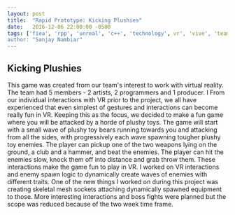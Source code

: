 ```yaml
---
layout: post
title:  "Rapid Prototype: Kicking Plushies"
date:   2016-12-06 22:00:00 -0500
tags: ['fiea', 'rpp', 'unreal', 'c++', 'technology', vr', 'vive', 'team']
author: "Sanjay Nambiar"
---
```


## Kicking Plushies

This game was created from our team's interest to work with virtual reality. The team had 5 members - 2 artists, 2 programmers and 1 producer. I From our individual interactions with VR prior to the project, we all have experienced that even simplest of gestures and interactions can
become really fun in VR. Keeping this as the focus, we decided to make a fun game where you will be attacked by a horde of plushy toys. The game will start with a small wave of plushy toy bears running towards you and attacking from all the sides, with progressively each wave spawning tougher plushy toy enemies. The player can pickup one of the two weapons lying on the ground, a club and a hammer, and beat the enemies. The
player can hit the enemies slow, knock them off into distance and grab throw them. These interactions make the game fun to play in VR. I worked on
VR interactions and enemy spawn logic to dynamically create waves of enemies with different traits. One of the new things I worked on during this
project was creating skeletal mesh sockets attaching dynamically spawned equipment to those. More interesting interactions and boss fights were planned but the scope was reduced because of the two week time frame.